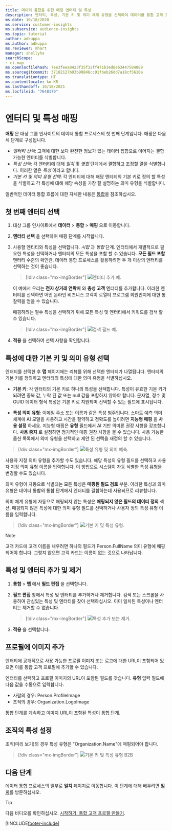 ```yaml
---
title: 데이터 통합을 위한 매핑 엔터티 및 특성
description: 엔터티, 특성, 기본 키 및 의미 체계 유형을 선택하여 데이터를 통합 고객 프로필에 매핑합니다.
ms.date: 10/18/2020
ms.service: customer-insights
ms.subservice: audience-insights
ms.topic: tutorial
author: adkuppa
ms.author: adkuppa
ms.reviewer: mhart
manager: shellyha
searchScope:
- ci-map
ms.openlocfilehash: 7ee3feea8423f35f32ff471b3ed8eb3447584089
ms.sourcegitcommit: 37182127b93b90846cc91fbeb26dd7a18cf5610a
ms.translationtype: HT
ms.contentlocale: ko-KR
ms.lasthandoff: 10/18/2021
ms.locfileid: "7648170"
---
```

# <a name="map-entities-and-attributes"></a>엔터티 및 특성 매핑

**매핑** 은 대상 그룹 인사이트의 데이터 통합 프로세스의 첫 번째 단계입니다. 매핑은 다음 세 단계로 구성됩니다.

- *엔터티 선택*: 고객에 대한 보다 완전한 정보가 있는 데이터 집합으로 이어지는 결합 가능한 엔터티를 식별합니다.
- *특성 선택*: 각 엔터티에 대해 *일치* 및 *병합* 단계에서 결합하고 조정할 열을 식별합니다. 이러한 열은 *특성* 이라고 합니다.
- *기본 키 및 의미 유형 선택*: 각 엔티티에 대해 해당 엔티티의 기본 키로 정의 할 특성을 식별하고 각 특성에 대해 해당 속성을 가장 잘 설명하는 의미 유형을 식별합니다.

일반적인 데이터 통합 흐름에 대한 자세한 내용은 [통합](data-unification.md)을 참조하십시오.

## <a name="select-the-first-entities"></a>첫 번째 엔터티 선택

1. 대상 그룹 인사이트에서 **데이터** > **통합** > **매핑** 으로 이동합니다.

2. **엔터티 선택** 을 선택하여 매핑 단계를 시작합니다.

3. 사용할 엔티티와 특성을 선택합니다. *시합* 과 *병합* 단계. 엔터티에서 개별적으로 필요한 특성을 선택하거나 엔터티의 모든 특성을 포함 할 수 있습니다. **모든 필드 포함** 엔터티 수준의 확인란. 데이터 통합 프로세스를 활용하려면 두 개 이상의 엔터티를 선택하는 것이 좋습니다.

   > [!div class="mx-imgBorder"]
   > ![엔터티 추가 예.](media/data-manager-configure-map-add-entities-example.png "엔터티 추가 예")

   이 예에서 우리는 **전자 상거래 연락처** 와 **충성 고객** 엔터티를 추가합니다. 이러한 엔터티를 선택하면 어떤 온라인 비즈니스 고객이 로열티 프로그램 회원인지에 대한 통찰력을 얻을 수 있습니다.
   
   매핑하려는 필수 특성을 선택하기 위해 모든 특성 및 엔터티에서 키워드를 검색 할 수 있습니다.
   
     > [!div class="mx-imgBorder"]
   > ![검색 필드 예.](media/data-manager-configure-map-search-fields-example.png "검색 필드 예")

4. **적용** 을 선택하여 선택 사항을 확인합니다.

## <a name="select-primary-key-and-semantic-type-for-attributes"></a>특성에 대한 기본 키 및 의미 유형 선택

엔터티를 선택한 후 **맵** 페이지에는 리뷰를 위해 선택한 엔터티가 나열됩니다. 엔터티의 기본 키를 정의하고 엔터티의 특성에 대한 의미 유형을 식별하십시오.

- **기본 키**: 각 엔터티의 기본 키로 하나의 특성을 선택합니다. 특성이 유효한 기본 키가 되려면 중복 값, 누락 된 값 또는 null 값을 포함하지 않아야 합니다. 문자열, 정수 및 GUID 데이터 형식 특성은 기본 키로 지원되며 선택할 수 있는 필드에 표시됩니다.

- **특성 의미 유형**: 이메일 주소 또는 이름과 같은 특성 범주입니다. 스마트 예측 의미 체계에 AI 모델을 사용하고 시간을 절약하고 정확도를 높이려면 **지능형 매핑** 을 **사용 설정** 하세요. 지능형 매핑은 **유형** 필드에서 AI 기반 의미론 권장 사항을 강조합니다. **사용 중지** 로 설정하면 정기적인 매핑 권장 사항을 볼 수 있습니다. 사용 가능한 옵션 목록에서 의미 유형을 선택하고 제안 된 선택을 재정의 할 수 있습니다.

> [!div class="mx-imgBorder"]
> ![특성 유형 및 의미 예측.](media/data-manager-configure-map-add-attributes-semantic-prediction.png "특성 유형 및 의미 예측")

사용자 지정 의미 유형을 추가할 수도 있습니다. 해당 특성의 유형 필드를 선택하고 사용자 지정 의미 유형 이름을 입력합니다. 이 방법으로 시스템이 자동 식별한 특성 유형을 변경할 수도 있습니다.

의미 유형이 자동으로 식별되는 모든 특성은 **매핑된 필드 검토** 부분. 이러한 특성과 의미 유형은 데이터 통합의 통합 단계에서 엔터티를 결합하는데 사용되므로 리뷰합니다.

의미 체계 유형에 자동으로 매핑되지 않는 특성은 **매핑되지 않은 필드의 데이터 정의** 섹션. 매핑되지 않은 특성에 대한 의미 유형 필드를 선택하거나 사용자 정의 특성 유형 이름을 입력합니다.

> [!div class="mx-imgBorder"]
> ![기본 키 및 특성 유형.](media/data-manager-configure-map-add-attributes.png "기본 키 및 특성 유형")

> [!NOTE]
> 고객 카드에 고객 이름을 채우려면 하나의 필드가 Person.FullName 의미 유형에 매핑되어야 합니다. 그렇지 않으면 고객 카드는 이름이 없는 것으로 나타납니다. 

## <a name="add-and-remove-attributes-and-entities"></a>특성 및 엔터티 추가 및 제거

1. **통합** > **맵** 에서 **필드 편집** 을 선택합니다.

2. **필드 편집** 창에서 특성 및 엔터티를 추가하거나 제거합니다. 검색 또는 스크롤을 사용하여 관심있는 특성 및 엔터티를 찾아 선택하십시오. 이미 일치된 특성이나 엔터티는 제거할 수 없습니다.

   > [!div class="mx-imgBorder"]
   > ![특성 추가 또는 제거.](media/configure-data-map-edit.png "특성 추가 또는 제거")

3. **적용** 을 선택합니다.

## <a name="add-images-to-profiles"></a>프로필에 이미지 추가

엔터티에 공개적으로 사용 가능한 프로필 이미지 또는 로고에 대한 URL이 포함되어 있으면 이를 통합 고객 프로필에 추가할 수 있습니다.

엔터티를 선택하고 프로필 이미지의 URL이 포함된 필드를 찾습니다. **유형** 입력 필드에 다음 값을 수동으로 입력합니다. 
- 사람의 경우: Person.ProfileImage
- 조직의 경우: Organization.LogoImage

통합 단계를 계속하고 이미지 URL이 포함된 특성이 [통합 ](merge-entities.md)단계.

## <a name="set-attributes-for-organizations"></a>조직의 특성 설정

조직(미리 보기)의 경우 특성 유형은 "Organization.Name"에 매핑되어야 합니다.
> [!div class="mx-imgBorder"]
> ![기본 키 및 특성 유형 B2B](media/configure-data-map-edit-b2b.png "기본 키 및 특성 유형 B2B")

## <a name="next-step"></a>다음 단계

데이터 통합 프로세스의 일부로 **일치** 페이지로 이동합니다. 이 단계에 대해 배우려면 [**일치**](match-entities.md)를 방문하십시오.

> [!TIP]
> 다음 비디오를 확인하십시오. [시작하기: 통합 고객 프로필 만들기](https://youtu.be/oBfGEhucAxs).


[!INCLUDE[footer-include](../includes/footer-banner.md)]